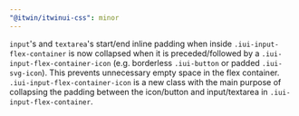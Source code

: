 ```yaml
---
"@itwin/itwinui-css": minor
---
```


`input`'s and `textarea`'s start/end inline padding when inside `.iui-input-flex-container` is now collapsed when it is preceded/followed by a `.iui-input-flex-container-icon` (e.g. borderless `.iui-button` or padded `.iui-svg-icon`). This prevents unnecessary empty space in the flex container. `.iui-input-flex-container-icon` is a new class with the main purpose of collapsing the padding between the icon/button and input/textarea in `.iui-input-flex-container`.
